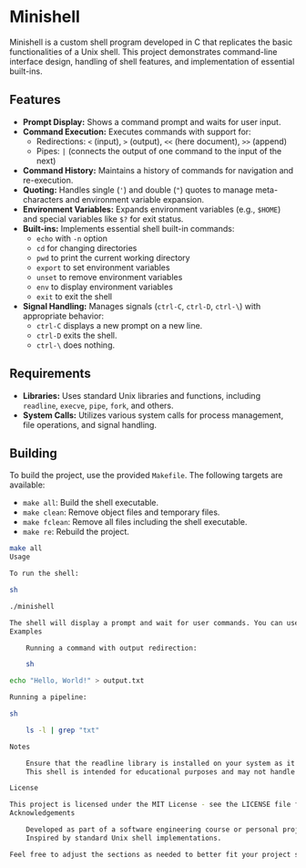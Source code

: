 # Minishell

Minishell is a custom shell program developed in C that replicates the basic functionalities of a Unix shell. This project demonstrates command-line interface design, handling of shell features, and implementation of essential built-ins.

## Features

- **Prompt Display:** Shows a command prompt and waits for user input.
- **Command Execution:** Executes commands with support for:
  - Redirections: `<` (input), `>` (output), `<<` (here document), `>>` (append)
  - Pipes: `|` (connects the output of one command to the input of the next)
- **Command History:** Maintains a history of commands for navigation and re-execution.
- **Quoting:** Handles single (`'`) and double (`"`) quotes to manage meta-characters and environment variable expansion.
- **Environment Variables:** Expands environment variables (e.g., `$HOME`) and special variables like `$?` for exit status.
- **Built-ins:** Implements essential shell built-in commands:
  - `echo` with `-n` option
  - `cd` for changing directories
  - `pwd` to print the current working directory
  - `export` to set environment variables
  - `unset` to remove environment variables
  - `env` to display environment variables
  - `exit` to exit the shell
- **Signal Handling:** Manages signals (`ctrl-C`, `ctrl-D`, `ctrl-\`) with appropriate behavior:
  - `ctrl-C` displays a new prompt on a new line.
  - `ctrl-D` exits the shell.
  - `ctrl-\` does nothing.

## Requirements

- **Libraries:** Uses standard Unix libraries and functions, including `readline`, `execve`, `pipe`, `fork`, and others.
- **System Calls:** Utilizes various system calls for process management, file operations, and signal handling.

## Building

To build the project, use the provided `Makefile`. The following targets are available:

- `make all`: Build the shell executable.
- `make clean`: Remove object files and temporary files.
- `make fclean`: Remove all files including the shell executable.
- `make re`: Rebuild the project.

```sh
make all
Usage

To run the shell:

sh

./minishell

The shell will display a prompt and wait for user commands. You can use built-ins, execute external commands, and use redirections and pipes as described in the features section.
Examples

    Running a command with output redirection:

    sh

echo "Hello, World!" > output.txt

Running a pipeline:

sh

    ls -l | grep "txt"

Notes

    Ensure that the readline library is installed on your system as it is used for handling input and command history.
    This shell is intended for educational purposes and may not handle all edge cases or provide all functionalities of a full-featured shell like Bash.

License

This project is licensed under the MIT License - see the LICENSE file for details.
Acknowledgements

    Developed as part of a software engineering course or personal project.
    Inspired by standard Unix shell implementations.

Feel free to adjust the sections as needed to better fit your project specifics or preferences!

